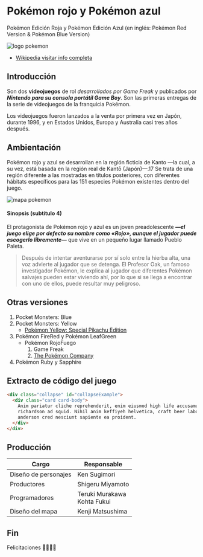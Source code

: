 # Pokémon rojo y Pokémon azul
Pokémon Edición Roja y Pokémon Edición Azul (en inglés: Pokémon Red Version & Pokémon Blue Version)

![logo pokemon](https://upload.wikimedia.org/wikipedia/commons/thumb/9/98/International_Pok%C3%A9mon_logo.svg/490px-International_Pok%C3%A9mon_logo.svg.png)

- [Wikipedia visitar info completa](https://es.wikipedia.org/wiki/)

## Introducción
Son dos **videojuegos** de rol *desarrollados por Game Freak* y publicados por ***Nintendo para su consola portátil Game Boy***. Son las primeras entregas de la serie de videojuegos de la franquicia Pokémon. 

Los videojuegos fueron lanzados a la venta por primera vez en Japón, durante 1996, y en Estados Unidos, Europa y Australia casi tres años después.

## Ambientación
Pokémon rojo y azul se desarrollan en la región ficticia de Kanto —la cual, a su vez, está basada en la región real de Kantō (Japón)—.17​ Se trata de una región diferente a las mostradas en títulos posteriores, con diferentes hábitats específicos para las 151 especies Pokémon existentes dentro del juego. 

![mapa pokemon](https://upload.wikimedia.org/wikipedia/commons/thumb/b/b5/Japan_Kanto_Region_large.png/400px-Japan_Kanto_Region_large.png)

#### Sinopsis (subtítulo 4)
El protagonista de Pokémon rojo y azul es un joven preadolescente ***—el juego elige por defecto su nombre como «Rojo», aunque el jugador puede escogerlo libremente—*** que vive en un pequeño lugar llamado Pueblo Paleta.

> ​Después de intentar aventurarse por sí solo entre la hierba alta, una voz advierte al jugador que se detenga. 
> El Profesor Oak, un famoso investigador Pokémon, le explica al jugador que diferentes Pokémon salvajes pueden estar viviendo ahí, por lo que si se llega a encontrar con uno de ellos, puede resultar muy peligroso.

## Otras versiones
1. Pocket Monsters: Blue
2. Pocket Monsters: Yellow
    - [Pokémon Yellow: Special Pikachu Edition](https://es.wikipedia.org/wiki/Pok%C3%A9mon_Yellow)
3. Pokémon FireRed y Pokémon LeafGreen
    - Pokémon RojoFuego
        1. Game Freak
        2. [The Pokémon Company](https://es.wikipedia.org/wiki/The_Pok%C3%A9mon_Company)
4. Pokémon Ruby y Sapphire

## Extracto de código del juego
```html
<div class="collapse" id="collapseExample">
  <div class="card card-body">
    Anim pariatur cliche reprehenderit, enim eiusmod high life accusamus terry
    richardson ad squid. Nihil anim keffiyeh helvetica, craft beer labore wes
    anderson cred nesciunt sapiente ea proident.
  </div>
</div>
```


## Producción

Cargo | Responsable
------------ | -------------
Diseño de personajes | Ken Sugimori
Productores | Shigeru Miyamoto
Programadores | Teruki Murakawa <br> Kohta Fukui
Diseño del mapa | Kenji Matsushima

## Fin
Felicitaciones 🎉🎉🎉🎉
